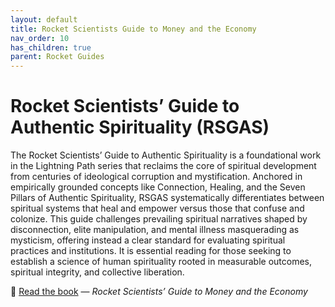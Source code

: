 ```yaml
---
layout: default
title: Rocket Scientists Guide to Money and the Economy
nav_order: 10
has_children: true
parent: Rocket Guides
---
```

# Rocket Scientists’ Guide to Authentic Spirituality (RSGAS)

The Rocket Scientists’ Guide to Authentic Spirituality is a foundational work in the Lightning Path series that reclaims the core of spiritual development from centuries of ideological corruption and mystification. Anchored in empirically grounded concepts like Connection, Healing, and the Seven Pillars of Authentic Spirituality, RSGAS systematically differentiates between spiritual systems that heal and empower versus those that confuse and colonize. This guide challenges prevailing spiritual narratives shaped by disconnection, elite manipulation, and mental illness masquerading as mysticism, offering instead a clear standard for evaluating spiritual practices and institutions. It is essential reading for those seeking to establish a science of human spirituality rooted in measurable outcomes, spiritual integrity, and collective liberation.

📘 [Read the book](https://repo.lightningpath.org/assets/rocketguides/RSGME/RSGME.pdf) — *Rocket Scientists’ Guide to Money and the Economy*


